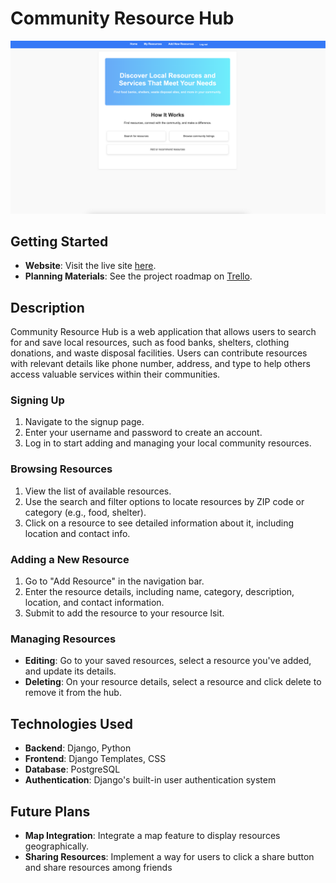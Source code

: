 # Community Resource Hub

![Community Resource Hub](./resources/static/images/resource.png)

## Getting Started

- **Website**: Visit the live site [here](https://community-resource-hub-2b405874d7f6.herokuapp.com/).
- **Planning Materials**: See the project roadmap on [Trello](https://trello.com/b/y9RWQm11/local-community-resource-app).

## Description

Community Resource Hub is a web application that allows users to search for and save local resources, such as food banks, shelters, clothing donations, and waste disposal facilities. Users can contribute resources with relevant details like phone number, address, and type to help others access valuable services within their communities.

### Signing Up

1. Navigate to the signup page.
2. Enter your username and password to create an account.
3. Log in to start adding and managing your local community resources.

### Browsing Resources

1. View the list of available resources.
2. Use the search and filter options to locate resources by ZIP code or category (e.g., food, shelter).
3. Click on a resource to see detailed information about it, including location and contact info.

### Adding a New Resource

1. Go to "Add Resource" in the navigation bar.
2. Enter the resource details, including name, category, description, location, and contact information.
3. Submit to add the resource to your resource lsit.

### Managing Resources

- **Editing**: Go to your saved resources, select a resource you've added, and update its details.
- **Deleting**: On your resource details, select a resource and click delete to remove it from the hub.

## Technologies Used

- **Backend**: Django, Python
- **Frontend**: Django Templates, CSS
- **Database**: PostgreSQL
- **Authentication**: Django's built-in user authentication system

## Future Plans

- **Map Integration**: Integrate a map feature to display resources geographically.
- **Sharing Resources**: Implement a way for users to click a share button and share resources among friends
